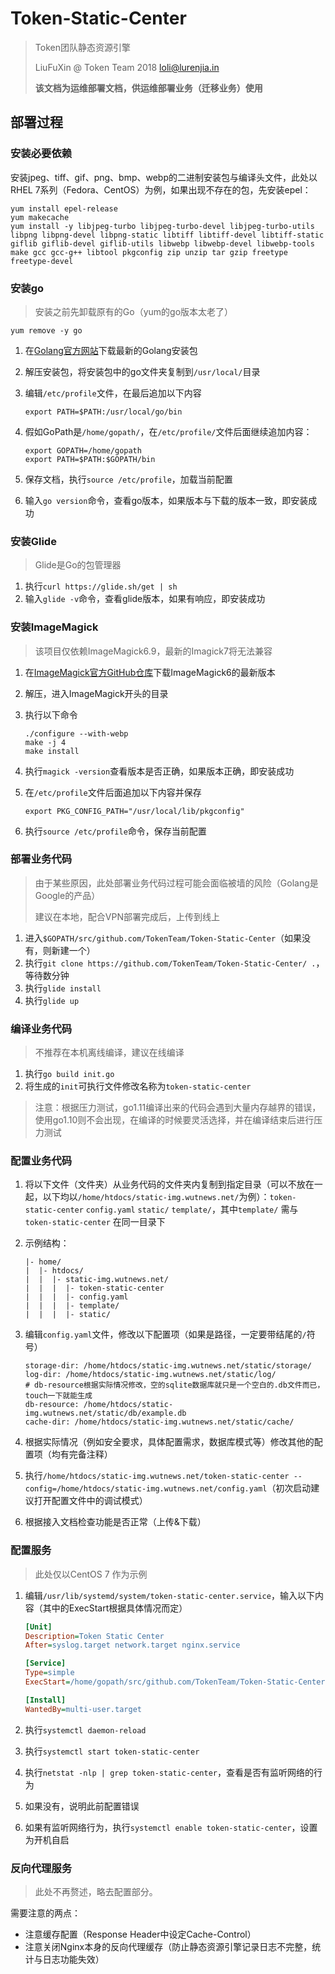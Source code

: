 # Token-Static-Center

> Token团队静态资源引擎
>
> LiuFuXin @ Token Team 2018 <loli@lurenjia.in>
>
> **该文档为运维部署文档，供运维部署业务（迁移业务）使用**

## 部署过程

### 安装必要依赖

安装jpeg、tiff、gif、png、bmp、webp的二进制安装包与编译头文件，此处以RHEL 7系列（Fedora、CentOS）为例，如果出现不存在的包，先安装epel：

```shell
yum install epel-release
yum makecache
yum install -y libjpeg-turbo libjpeg-turbo-devel libjpeg-turbo-utils libpng libpng-devel libpng-static libtiff libtiff-devel libtiff-static giflib giflib-devel giflib-utils libwebp libwebp-devel libwebp-tools make gcc gcc-g++ libtool pkgconfig zip unzip tar gzip freetype freetype-devel
```

### 安装go

> 安装之前先卸载原有的Go（yum的go版本太老了）

```shell
yum remove -y go
```

1. 在[Golang官方网站](https://golang.org/)下载最新的Golang安装包

2. 解压安装包，将安装包中的go文件夹复制到`/usr/local/`目录

3. 编辑`/etc/profile`文件，在最后追加以下内容

   ```shell
   export PATH=$PATH:/usr/local/go/bin
   ```

4. 假如GoPath是`/home/gopath/`，在`/etc/profile/`文件后面继续追加内容：

   ```shell
   export GOPATH=/home/gopath
   export PATH=$PATH:$GOPATH/bin
   ```

5. 保存文档，执行`source /etc/profile`，加载当前配置
6. 输入`go version`命令，查看go版本，如果版本与下载的版本一致，即安装成功

### 安装Glide

> Glide是Go的包管理器

1. 执行`curl https://glide.sh/get | sh`
2. 输入`glide -v`命令，查看glide版本，如果有响应，即安装成功

### 安装ImageMagick

> 该项目仅依赖ImageMagick6.9，最新的Imagick7将无法兼容

1. 在[ImageMagick官方GitHub仓库](https://github.com/ImageMagick/ImageMagick6/releases)下载ImageMagick6的最新版本

2. 解压，进入ImageMagick开头的目录

3. 执行以下命令

   ```shell
   ./configure --with-webp
   make -j 4
   make install
   ```

4. 执行`magick -version`查看版本是否正确，如果版本正确，即安装成功

5. 在`/etc/profile`文件后面追加以下内容并保存

   ```shell
   export PKG_CONFIG_PATH="/usr/local/lib/pkgconfig"
   ```

6. 执行`source /etc/profile`命令，保存当前配置

### 部署业务代码

> 由于某些原因，此处部署业务代码过程可能会面临被墙的风险（Golang是Google的产品）
>
> 建议在本地，配合VPN部署完成后，上传到线上

1. 进入`$GOPATH/src/github.com/TokenTeam/Token-Static-Center`（如果没有，则新建一个）
2. 执行`git clone https://github.com/TokenTeam/Token-Static-Center/ .`，等待数分钟
3. 执行`glide install`
4. 执行`glide up`

### 编译业务代码

> 不推荐在本机离线编译，建议在线编译

1. 执行`go build init.go`
2. 将生成的`init`可执行文件修改名称为`token-static-center`

> 注意：根据压力测试，go1.11编译出来的代码会遇到大量内存越界的错误，使用go1.10则不会出现，在编译的时候要灵活选择，并在编译结束后进行压力测试

### 配置业务代码

1. 将以下文件（文件夹）从业务代码的文件夹内复制到指定目录（可以不放在一起，以下均以`/home/htdocs/static-img.wutnews.net/`为例）：`token-static-center` `config.yaml` `static/` `template/`，其中`template/` 需与 `token-static-center` 在同一目录下

2. 示例结构：

   ```
   |- home/
   |  |- htdocs/
   |  |  |- static-img.wutnews.net/
   |  |  |  |- token-static-center
   |  |  |  |- config.yaml
   |  |  |  |- template/
   |  |  |  |- static/
   ```

3. 编辑`config.yaml`文件，修改以下配置项（如果是路径，一定要带结尾的`/`符号）

   ```
   storage-dir: /home/htdocs/static-img.wutnews.net/static/storage/
   log-dir: /home/htdocs/static-img.wutnews.net/static/log/
   # db-resource根据实际情况修改，空的sqlite数据库就只是一个空白的.db文件而已，touch一下就能生成
   db-resource: /home/htdocs/static-img.wutnews.net/static/db/example.db
   cache-dir: /home/htdocs/static-img.wutnews.net/static/cache/
   ```

4. 根据实际情况（例如安全要求，具体配置需求，数据库模式等）修改其他的配置项（均有完备注释）

5. 执行`/home/htdocs/static-img.wutnews.net/token-static-center --config=/home/htdocs/static-img.wutnews.net/config.yaml`（初次启动建议打开配置文件中的调试模式）

6. 根据接入文档检查功能是否正常（上传&下载）

### 配置服务

> 此处仅以CentOS 7 作为示例

1. 编辑`/usr/lib/systemd/system/token-static-center.service`，输入以下内容（其中的ExecStart根据具体情况而定）

   ```ini
   [Unit]
   Description=Token Static Center
   After=syslog.target network.target nginx.service
   
   [Service]
   Type=simple
   ExecStart=/home/gopath/src/github.com/TokenTeam/Token-Static-Center/token-static-center --config=/home/gopath/src/github.com/TokenTeam/Token-Static-Center/config.yaml
   
   [Install]
   WantedBy=multi-user.target
   ```

2. 执行`systemctl daemon-reload`

3. 执行`systemctl start token-static-center`

4. 执行`netstat -nlp | grep token-static-center`，查看是否有监听网络的行为

5. 如果没有，说明此前配置错误

6. 如果有监听网络行为，执行`systemctl enable token-static-center`，设置为开机自启

### 反向代理服务

> 此处不再赘述，略去配置部分。

需要注意的两点：

- 注意缓存配置（Response Header中设定Cache-Control）
- 注意关闭Nginx本身的反向代理缓存（防止静态资源引擎记录日志不完整，统计与日志功能失效）